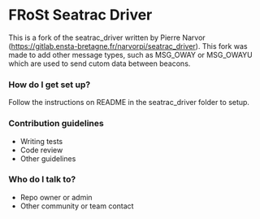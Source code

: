# FRoSt Seatrac Driver #

This is a fork of the seatrac_driver written by Pierre Narvor (https://gitlab.ensta-bretagne.fr/narvorpi/seatrac_driver). This fork was made to add other message types, such as MSG_OWAY or MSG_OWAYU which are used to send cutom data between beacons.

### How do I get set up? ###

Follow the instructions on README in the seatrac_driver folder to setup.

### Contribution guidelines ###

* Writing tests
* Code review
* Other guidelines

### Who do I talk to? ###

* Repo owner or admin
* Other community or team contact